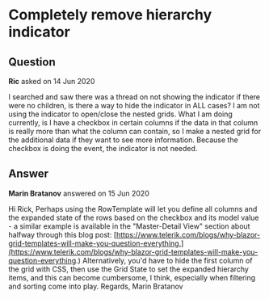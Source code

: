 # Completely remove hierarchy indicator

## Question

**Ric** asked on 14 Jun 2020

I searched and saw there was a thread on not showing the indicator if there were no children, is there a way to hide the indicator in ALL cases? I am not using the indicator to open/close the nested grids. What I am doing currently, is I have a checkbox in certain columns if the data in that column is really more than what the column can contain, so I make a nested grid for the additional data if they want to see more information. Because the checkbox is doing the event, the indicator is not needed.

## Answer

**Marin Bratanov** answered on 15 Jun 2020

Hi Rick, Perhaps using the RowTemplate will let you define all columns and the expanded state of the rows based on the checkbox and its model value - a similar example is available in the "Master-Detail View" section about halfway through this blog post: [https://www.telerik.com/blogs/why-blazor-grid-templates-will-make-you-question-everything.](https://www.telerik.com/blogs/why-blazor-grid-templates-will-make-you-question-everything.) Alternatively, you'd have to hide the first column of the grid with CSS, then use the Grid State to set the expanded hierarchy items, and this can become cumbersome, I think, especially when filtering and sorting come into play. Regards, Marin Bratanov
